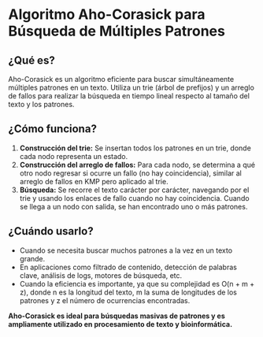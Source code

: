 # Algoritmo Aho-Corasick para Búsqueda de Múltiples Patrones

## ¿Qué es?
Aho-Corasick es un algoritmo eficiente para buscar simultáneamente múltiples patrones en un texto. Utiliza un trie (árbol de prefijos) y un arreglo de fallos para realizar la búsqueda en tiempo lineal respecto al tamaño del texto y los patrones.

## ¿Cómo funciona?
1. **Construcción del trie:** Se insertan todos los patrones en un trie, donde cada nodo representa un estado.
2. **Construcción del arreglo de fallos:** Para cada nodo, se determina a qué otro nodo regresar si ocurre un fallo (no hay coincidencia), similar al arreglo de fallos en KMP pero aplicado al trie.
3. **Búsqueda:** Se recorre el texto carácter por carácter, navegando por el trie y usando los enlaces de fallo cuando no hay coincidencia. Cuando se llega a un nodo con salida, se han encontrado uno o más patrones.

## ¿Cuándo usarlo?
- Cuando se necesita buscar muchos patrones a la vez en un texto grande.
- En aplicaciones como filtrado de contenido, detección de palabras clave, análisis de logs, motores de búsqueda, etc.
- Cuando la eficiencia es importante, ya que su complejidad es O(n + m + z), donde n es la longitud del texto, m la suma de longitudes de los patrones y z el número de ocurrencias encontradas.

**Aho-Corasick es ideal para búsquedas masivas de patrones y es ampliamente utilizado en procesamiento de texto y bioinformática.** 